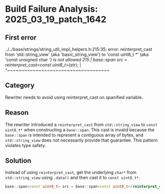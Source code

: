 # Build Failure Analysis: 2025_03_19_patch_1642

## First error

../../base/strings/string_util_impl_helpers.h:215:35: error: reinterpret_cast from 'std::string_view' (aka 'basic_string_view<char>') to 'const uint8_t *' (aka 'const unsigned char *') is not allowed
  215 |   base::span<const uint8_t> src = reinterpret_cast<const uint8_t*>(str);
      |                                   ^~~~~~~~~~~~~~~~~~~~~~~~~~~~~~~~~~~~~

## Category
Rewriter needs to avoid using reinterpret_cast on spanified variable.

## Reason
The rewriter introduced a `reinterpret_cast` from `std::string_view` to `const uint8_t*` when constructing a `base::span`.  This cast is invalid because the `base::span` is intended to represent a contiguous array of bytes, and `std::string_view` does not necessarily provide that guarantee. This pattern violates type safety.

## Solution
Instead of using `reinterpret_cast`, get the underlying `char*` from `std::string_view` using `.data()` and then cast it to `const uint8_t*`.

```c++
base::span<const uint8_t> src = base::span<const uint8_t>(reinterpret_cast<const uint8_t*>(str.data()), str.size());